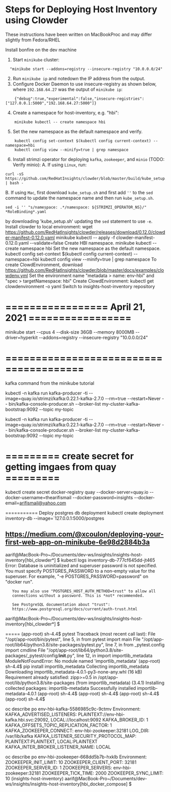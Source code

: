 # Steps for Deploying Host Inventory using Clowder

These instructions have been written on MacBookProc and may differ slightly from Fedora/RHEL

Install bonfire on the dev machine
<!-- Run "minikube start --cpus 4 --disk-size 36GB --memory 8000MB --driver=hyperkit --addons=registry --insecure-registry "10.0.0.0/24" -->
<!-- Run "minikube start --driver=hyperkit --addons=registry --insecure-registry "10.0.0.0/24" -->
1.  Start `minikube` cluster:
```
  "minikube start --addons=registry --insecure-registry "10.0.0.0/24"
```
2. Run `minikube ip` and notedown the IP address from the output.
3.  Configure Docker Daemon to use insecure-registry as shown below, where `192.168.64.27` was the output of `minikube ip`:
```
    {"debug":true,"experimental":false,"insecure-registries":["127.0.0.1:5000","192.168.64.27:5000"]}
```
4.  Create a namespace for host-inventory, e.g. "hbi":
```
    minikube kubectl -- create namespace hbi
```
5.  Set the new namespace as the default namespace and verify.
```
    kubectl config set-context $(kubectl config current-context) --namespace=hbi
    kubectl config view --minify=true | grep namespace
```
6.  Install strimzi operator for deploying `kafka`, `zookeeper`, and `minio` (TODO: Verify minio):
  A. If using `Linux`, run:
  ```
  curl -sS https://github.com/RedHatInsights/clowder/blob/master/build/kube_setup.sh | bash -
  ```
  B. If using `Mac`, first download `kube_setup.sh` and first add `''` to the `sed` command to update the namespace name and then run `kube_setup.sh`.
  ```
  sed -i '' "s/namespace: .*/namespace: ${STRIMZI_OPERATOR_NS}/" *RoleBinding*.yaml
  ```
 by downloading 'kube_setup.sh' updating the `sed` statement to use `-e`.
Install clowder to local environment:
  wget https://github.com/RedHatInsights/clowder/releases/download/0.12.0/clowder-manifest-0.12.0.yaml
  minikube kubectl -- apply -f clowder-manifest-0.12.0.yaml --validate=false
Create HBI namespace.
  minikube kubectl -- create namespace hbi
Set the new namespace as the default namespace.
  kubectl config set-context $(kubectl config current-context) --namespace=hbi
  kubectl config view --minify=true | grep namespace
To create ClowdEnvironment, download  https://github.com/RedHatInsights/clowder/blob/master/docs/examples/clowdenv.yml
Set the environment name "metadata > name: env-hbi" and "spec > targetNamespace: hbi"
Create ClowdEnvironment:
  kubectl get clowdenvironment -o yaml
Switch to insights-host-inventory repository

# ================= April 21, 2021 =================
minikube start --cpus 4 --disk-size 36GB --memory 8000MB --driver=hyperkit --addons=registry --insecure-registry "10.0.0.0/24"

# =======================================
kafka command from the minikube tutorial

kubectl -n kafka run kafka-producer -ti --image=quay.io/strimzi/kafka:0.22.1-kafka-2.7.0 --rm=true --restart=Never -- bin/kafka-console-producer.sh --broker-list my-cluster-kafka-bootstrap:9092 --topic my-topic

kubectl -n kafka run kafka-producer -ti --image=quay.io/strimzi/kafka:0.22.1-kafka-2.7.0 --rm=true --restart=Never -- bin/kafka-console-producer.sh --broker-list my-cluster-kafka-bootstrap:9092 --topic my-topic

# ========= create secret for getting imgaes from quay =========
kubectl create secret docker-registry quay --docker-server=quay.io --docker-username=thearifismail --docker-password=insights --docker-email=arifismail@yahoo.com



===========
Deploy postgres db deployment
kubectl create deployment inventory-db --image=`127.0.0.1:5000/postgres

https://medium.com/@xcoulon/deploying-your-first-web-app-on-minikube-6e98d2884b3a
---
aarif@MacBook-Pro~/Documents/dev-ws/insights/insights-host-inventory[hbi_clowder*] $ kubectl logs inventory-db-777cf645dd-jt465
Error: Database is uninitialized and superuser password is not specified.
       You must specify POSTGRES_PASSWORD to a non-empty value for the
       superuser. For example, "-e POSTGRES_PASSWORD=password" on "docker run".

       You may also use "POSTGRES_HOST_AUTH_METHOD=trust" to allow all
       connections without a password. This is *not* recommended.

       See PostgreSQL documentation about "trust":
       https://www.postgresql.org/docs/current/auth-trust.html
aarif@MacBook-Pro~/Documents/dev-ws/insights/insights-host-inventory[hbi_clowder*] $

=====
(app-root) sh-4.4$ pytest
Traceback (most recent call last):
  File "/opt/app-root/bin/pytest", line 5, in <module>
    from pytest import main
  File "/opt/app-root/lib64/python3.8/site-packages/pytest.py", line 7, in <module>
    from _pytest.config import cmdline
  File "/opt/app-root/lib64/python3.8/site-packages/_pytest/config/__init__.py", line 12, in <module>
    import importlib_metadata
ModuleNotFoundError: No module named 'importlib_metadata'
(app-root) sh-4.4$ pip install importlib_metadata
Collecting importlib_metadata
  Downloading importlib_metadata-4.0.1-py3-none-any.whl (16 kB)
Requirement already satisfied: zipp>=0.5 in /opt/app-root/lib/python3.8/site-packages (from importlib_metadata) (3.4.1)
Installing collected packages: importlib-metadata
Successfully installed importlib-metadata-4.0.1
(app-root) sh-4.4$
(app-root) sh-4.4$
(app-root) sh-4.4$
(app-root) sh-4.4$


oc describe po env-hbi-kafka-5586985c9c-9ctmv
    Environment:
      KAFKA_ADVERTISED_LISTENERS:              PLAINTEXT://env-hbi-kafka.hbi.svc:29092, LOCAL://localhost:9092
      KAFKA_BROKER_ID:                         1
      KAFKA_OFFSETS_TOPIC_REPLICATION_FACTOR:  1
      KAFKA_ZOOKEEPER_CONNECT:                 env-hbi-zookeeper:32181
      LOG_DIR:                                 /var/lib/kafka
      KAFKA_LISTENER_SECURITY_PROTOCOL_MAP:    PLAINTEXT:PLAINTEXT, LOCAL:PLAINTEXT
      KAFKA_INTER_BROKER_LISTENER_NAME:        LOCAL

oc describe po env-hbi-zookeeper-668dd5b7b-hxklb
    Environment:
      ZOOKEEPER_INIT_LIMIT:   10
      ZOOKEEPER_CLIENT_PORT:  32181
      ZOOKEEPER_SERVER_ID:    1
      ZOOKEEPER_SERVERS:      env-hbi-zookeeper:32181
      ZOOKEEPER_TICK_TIME:    2000
      ZOOKEEPER_SYNC_LIMIT:   10
(insights-host-inventory) aarif@MacBook-Pro~/Documents/dev-ws/insights/insights-host-inventory[hbi_docker_compose] $
